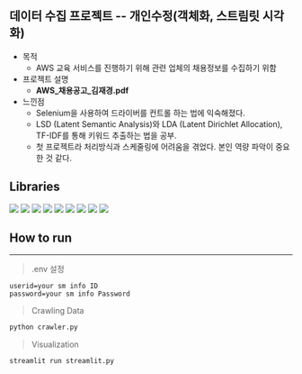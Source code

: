 ## 데이터 수집 프로젝트 -- 개인수정(객체화, 스트림릿 시각화)
* 목적
  * AWS 교육 서비스를 진행하기 위해 관련 업체의 채용정보를 수집하기 위함
* 프로젝트 설명
  * __AWS_채용공고_김재경.pdf__
* 느낀점
  * Selenium을 사용하여 드라이버를 컨트롤 하는 법에 익숙해졌다.
  * LSD (Latent Semantic Analysis)와 LDA (Latent Dirichlet Allocation), TF-IDF를 통해 키워드 추출하는 법을 공부.
  * 첫 프로젝트라 처리방식과 스케줄링에 어려움을 겪었다. 본인 역량 파악이 중요한 것 같다.

## Libraries

<img src="https://img.shields.io/badge/-Selenium-43B02A?style=flat-square&logo=Selenium&logoColor=white" /> <img src="https://img.shields.io/badge/-BeautifulSoup-181717?style=flat-square&logo=BeautifulSoup&logoColor=white" /> <img src="https://img.shields.io/badge/-Streamlit-FF4B4B?style=flat-square&logo=Streamlit&logoColor=white" /> <img src="https://img.shields.io/badge/-Pandas-150458?style=flat-square&logo=Pandas&logoColor=white" /> <img src="https://img.shields.io/badge/-Konlpy-FFD43B?style=flat-square&logo=Python&logoColor=white" /> <img src="https://img.shields.io/badge/-Scikit--learn-F7931E?style=flat-square&logo=scikit-learn&logoColor=white" /> <img src="https://img.shields.io/badge/-Matplotlib-11557C?style=flat-square&logo=Matplotlib&logoColor=white" /> <img src="https://img.shields.io/badge/-Seaborn-4E4E4E?style=flat-square&logo=Seaborn&logoColor=white" /> <img src="https://img.shields.io/badge/-Wordcloud-FFA500?style=flat-square&logo=Python&logoColor=white" />

## How to run
---
> .env 설정
```
userid=your sm info ID
password=your sm info Password
```
> Crawling Data

```bash
python crawler.py
```
> Visualization

```bash
streamlit run streamlit.py
```
